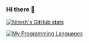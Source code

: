 ### Hi there 👋

<!--
**Nitesh-Tyagi/Nitesh-Tyagi** is a ✨ _special_ ✨ repository because its `README.md` (this file) appears on your GitHub profile.

Here are some ideas to get you started:

- 🔭 I’m currently working on ...
- 🌱 I’m currently learning ...
- 👯 I’m looking to collaborate on ...
- 🤔 I’m looking for help with ...
- 💬 Ask me about ...
- 📫 How to reach me: ...
- 😄 Pronouns: ...
- ⚡ Fun fact: ...
-->



[![Nitesh's GitHub stats](https://github-readme-stats.vercel.app/api?username=Nitesh-Tyagi)](https://github.com/anuraghazra/github-readme-stats)

[![My Programming Languages](https://github-readme-stats.vercel.app/api/top-langs/?username=Nitesh-Tyagi)](https://github.com/anuraghazra/github-readme-stats)
